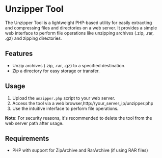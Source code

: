 # Unzipper Tool

The Unzipper Tool is a lightweight PHP-based utility for easily extracting and compressing files and directories on a web server. It provides a simple web interface to perform file operations like unzipping archives (.zip, .rar, .gz) and zipping directories.

## Features

- Unzip archives (.zip, .rar, .gz) to a specified destination.
- Zip a directory for easy storage or transfer.

## Usage

1. Upload the `unzipper.php` script to your web server.
2. Access the tool via a web browser,http://your_server_ip/unzipper.php
4. Use the intuitive interface to perform file operations.

**Note:** For security reasons, it's recommended to delete the tool from the web server path after usage.

## Requirements

- PHP with support for ZipArchive and RarArchive (if using RAR files)